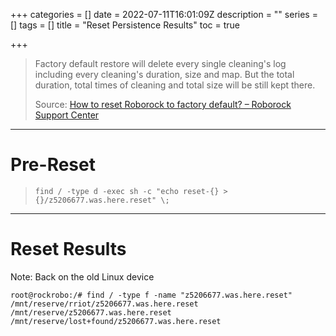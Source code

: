 +++
categories = []
date = 2022-07-11T16:01:09Z
description = ""
series = []
tags = []
title = "Reset Persistence Results"
toc = true

+++
> Factory default restore will delete every single cleaning's log including every cleaning's duration, size and map. But the total duration, total times of cleaning and total size will be still kept there.
>
> Source: [How to reset Roborock to factory default? – Roborock Support Center](https://support.roborock.com/hc/en-us/articles/360035372632-How-to-reset-Roborock-to-factory-default-)

***

# Pre-Reset

> `find / -type d -exec sh -c "echo reset-{} > {}/z5206677.was.here.reset" \;`

***

# Reset Results

Note: Back on the old Linux device

    root@rockrobo:/# find / -type f -name "z5206677.was.here.reset"
    /mnt/reserve/rriot/z5206677.was.here.reset
    /mnt/reserve/z5206677.was.here.reset
    /mnt/reserve/lost+found/z5206677.was.here.reset